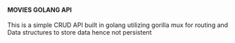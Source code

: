 #### MOVIES GOLANG API

This is a simple CRUD API built in golang utilizing gorilla mux for routing and Data structures to store data hence not persistent
